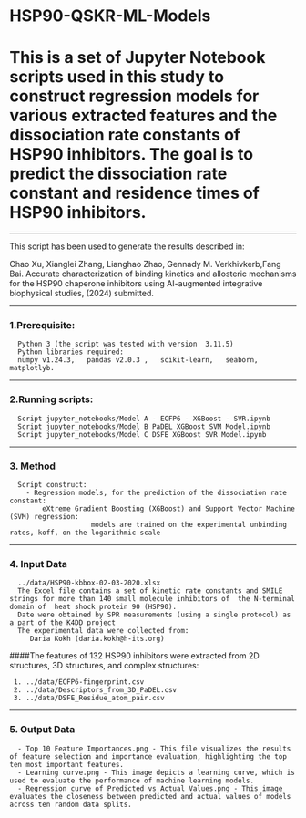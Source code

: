 # HSP90-QSKR-ML-Models
This is a set of Jupyter Notebook scripts used in this study to construct regression models for various extracted features and the dissociation rate constants of HSP90 inhibitors. The goal is to predict the dissociation rate constant and residence times of HSP90 inhibitors.
==============================================================================================
-----------------------------------------------------------------------------------------------

 This script has been used to generate the results described in: 

 Chao Xu, Xianglei Zhang, Lianghao Zhao, Gennady M. Verkhivkerb,Fang Bai. 
 Accurate characterization of binding kinetics and allosteric mechanisms for the HSP90 chaperone inhibitors using AI-augmented integrative biophysical 
 studies, (2024) submitted.

-------------------------------------------------------------------------------------------

### 1.Prerequisite:

      Python 3 (the script was tested with version  3.11.5) 
      Python libraries required: 
      numpy v1.24.3,   pandas v2.0.3 ,   scikit-learn,   seaborn,   matplotlyb.

--------------------------------------------------------------------------------------------

### 2.Running scripts:

      Script jupyter_notebooks/Model A - ECFP6 - XGBoost - SVR.ipynb
      Script jupyter_notebooks/Model B PaDEL XGBoost SVM Model.ipynb
      Script jupyter_notebooks/Model C DSFE XGBoost SVR Model.ipynb

---------------------------------------------------------------------------------------------

### 3. Method

      Script construct:
		- Regression models, for the prediction of the dissociation rate constant:
	   		eXtreme Gradient Boosting (XGBoost) and Support Vector Machine (SVM) regression: 
                        models are trained on the experimental unbinding rates, koff, on the logarithmic scale

--------------------------------------------------------------------------------------------

### 4. Input Data 

      ../data/HSP90-kbbox-02-03-2020.xlsx
      The Excel file contains a set of kinetic rate constants and SMILE strings for more than 140 small molecule inhibitors of  the N-terminal domain of  heat shock protein 90 (HSP90).
      Date were obtained by SPR measurements (using a single protocol) as a part of the K4DD project
      The experimental data were collected from:
         Daria Kokh (daria.kokh@h-its.org)

####The features of 132 HSP90 inhibitors were extracted from 2D structures, 3D structures, and complex structures:

     1. ../data/ECFP6-fingerprint.csv  
     2. ../data/Descriptors_from_3D_PaDEL.csv
     3. ../data/DSFE_Residue_atom_pair.csv

-------------------------------------------------------------------------------------------------

### 5. Output Data

      - Top 10 Feature Importances.png - This file visualizes the results of feature selection and importance evaluation, highlighting the top ten most important features.
      - Learning curve.png - This image depicts a learning curve, which is used to evaluate the performance of machine learning models.
      - Regression curve of Predicted vs Actual Values.png - This image evaluates the closeness between predicted and actual values of models across ten random data splits.
    


